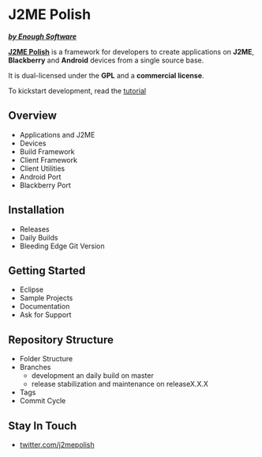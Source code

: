 J2ME Polish
===========
[***by Enough Software***](http://www.enough.de)

[**J2ME Polish**](http://j2mepolish.org) is a framework for developers to create applications on **J2ME**, **Blackberry** and **Android** devices from a single source base.

It is dual-licensed under the **GPL** and a **commercial license**.

To kickstart development, read the [tutorial](http://www.enough.de/products/j2me-polish/documentation/tutorial/)


Overview
--------
* Applications and J2ME
* Devices
* Build Framework
* Client Framework
* Client Utilities
* Android Port
* Blackberry Port

Installation
------------
* Releases
* Daily Builds
* Bleeding Edge Git Version

Getting Started
---------------
* Eclipse
* Sample Projects
* Documentation
* Ask for Support

Repository Structure
--------------------
* Folder Structure
* Branches
  * development an daily build on master
  * release stabilization and maintenance on releaseX.X.X
* Tags
* Commit Cycle

Stay In Touch
-------------
* [twitter.com/j2mepolish](http://twitter.com/#!/j2mepolish)
